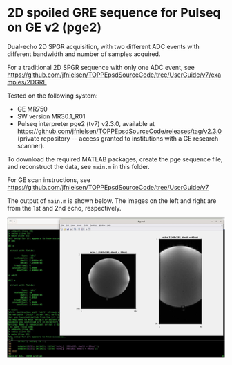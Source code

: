 # 2D spoiled GRE sequence for Pulseq on GE v2 (pge2)

Dual-echo 2D SPGR acquisition, with two different ADC events with different bandwidth and number of samples acquired.

For a traditional 2D SPGR sequence with only one ADC event, see
https://github.com/jfnielsen/TOPPEpsdSourceCode/tree/UserGuide/v7/examples/2DGRE

Tested on the following system:
* GE MR750 
* SW version MR30.1\_R01
* Pulseq interpreter pge2 (tv7) v2.3.0, available at https://github.com/jfnielsen/TOPPEpsdSourceCode/releases/tag/v2.3.0
 (private repository -- access granted to institutions with a GE research scanner).

To download the required MATLAB packages,
create the pge sequence file, and reconstruct the data, see `main.m` in this folder.

For GE scan instructions, see https://github.com/jfnielsen/TOPPEpsdSourceCode/tree/UserGuide/v7

The output of `main.m` is shown below.
The images on the left and right are from the 1st and 2nd echo, respectively.

![Ball phantom](1.jpg)

